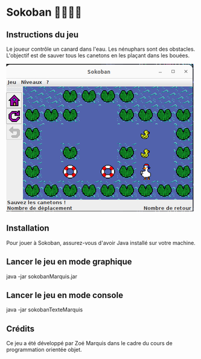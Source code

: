 # Sokoban 🦆🐤🐤🐤

## Instructions du jeu 
Le joueur contrôle un canard dans l'eau. Les nénuphars sont des obstacles. L'objectif est de sauver tous les canetons en les plaçant dans les bouées.

![img](sokoban_canard.png)

## Installation
Pour jouer à Sokoban, assurez-vous d'avoir Java installé sur votre machine.

## Lancer le jeu en mode graphique
  java -jar sokobanMarquis.jar

## Lancer le jeu en mode console
  java -jar sokobanTexteMarquis

## Crédits
Ce jeu a été développé par Zoé Marquis dans le cadre du cours de programmation orientée objet. 

